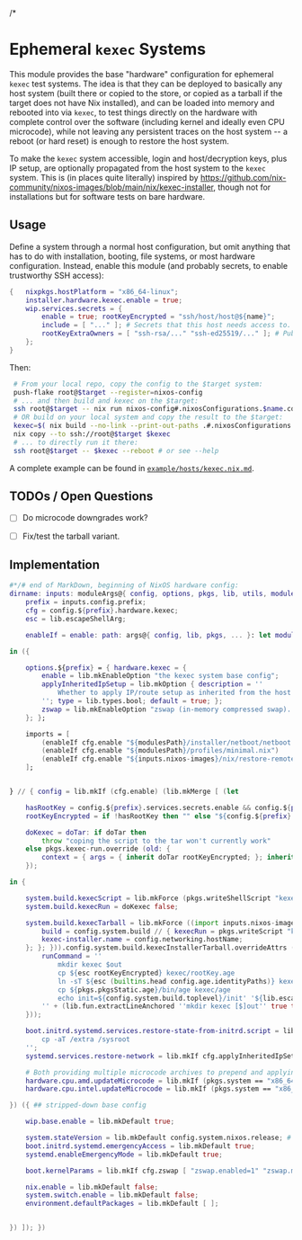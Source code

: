 /*

# Ephemeral `kexec` Systems

This module provides the base "hardware" configuration for ephemeral `kexec` test systems.
The idea is that they can be deployed to basically any host system (built there or copied to the store, or copied as a tarball if the target does not have Nix installed), and can be loaded into memory and rebooted into via `kexec`, to test things directly on the hardware with complete control over the software (including kernel and ideally even CPU microcode), while not leaving any persistent traces on the host system -- a reboot (or hard reset) is enough to restore the host system.

To make the `kexec` system accessible, login and host/decryption keys, plus IP setup, are optionally propagated from the host system to the `kexec` system.
This is (in places quite literally) inspired by <https://github.com/nix-community/nixos-images/blob/main/nix/kexec-installer>, though not for installations but for software tests on bare hardware.


## Usage

Define a system through a normal host configuration, but omit anything that has to do with installation, booting, file systems, or most hardware configuration.
Instead, enable this module (and probably secrets, to enable trustworthy SSH access):
```nix
{   nixpkgs.hostPlatform = "x86_64-linux";
    installer.hardware.kexec.enable = true;
    wip.services.secrets = {
        enable = true; rootKeyEncrypted = "ssh/host/host@${name}";
        include = [ "..." ]; # Secrets that this host needs access to.
        rootKeyExtraOwners = [ "ssh-rsa/..." "ssh-ed25519/..." ]; # Public host keys of the system(s) that this one should be deployable to. Let's those systems decrypt the root key.
    };
}
```
Then:
```bash
 # From your local repo, copy the config to the $target system:
 push-flake root@$target --register=nixos-config
 # ... and then build and kexec on the $target:
 ssh root@$target -- nix run nixos-config#.nixosConfigurations.$name.config.system.build.kexecRun -- --reboot # or see --help
 # OR build on your local system and copy the result to the $target:
 kexec=$( nix build --no-link --print-out-paths .#.nixosConfigurations.$name.config.system.build.kexecScript )
 nix copy --to ssh://root@$target $kexec
 # ... to directly run it there:
 ssh root@$target -- $kexec --reboot # or see --help
```

A complete example can be found in [`example/hosts/kexec.nix.md`](../../example/hosts/kexec.nix.md).


## TODOs / Open Questions

* [ ] Do microcode downgrades work?
* [ ] Fix/test the tarball variant.


## Implementation

```nix
#*/# end of MarkDown, beginning of NixOS hardware config:
dirname: inputs: moduleArgs@{ config, options, pkgs, lib, utils, modulesPath, ... }: let lib = inputs.self.lib.__internal__; in let
    prefix = inputs.config.prefix;
    cfg = config.${prefix}.hardware.kexec;
    esc = lib.escapeShellArg;

    enableIf = enable: path: args@{ config, lib, pkgs, ... }: let module' = import path; module = if lib.isFunction module' then module' args else module'; in if module?config then { _file = "${path}#optional"; } // module // { config = lib.mkIf enable module.config; } else lib.mkIf enable module;

in ({

    options.${prefix} = { hardware.kexec = {
        enable = lib.mkEnableOption "the kexec system base config";
        applyInheritedIpSetup = lib.mkOption { description = ''
            Whether to apply IP/route setup as inherited from the host system by the `--inherit-ip-setup` flag.
        ''; type = lib.types.bool; default = true; };
        zswap = lib.mkEnableOption "zswap (in-memory compressed swap). Should help compress stale file system contents in low-memory situations";
    }; };

    imports = [
        (enableIf cfg.enable "${modulesPath}/installer/netboot/netboot.nix")
        (enableIf cfg.enable "${modulesPath}/profiles/minimal.nix")
        (enableIf cfg.enable "${inputs.nixos-images}/nix/restore-remote-access.nix") # boot.initrd.systemd.services.restore-state-from-initrd
    ];


} // { config = lib.mkIf (cfg.enable) (lib.mkMerge [ (let

    hasRootKey = config.${prefix}.services.secrets.enable && config.${prefix}.services.secrets.rootKeyEncrypted != null;
    rootKeyEncrypted = if !hasRootKey then "" else "${config.${prefix}.services.secrets.secretsPath}/${config.${prefix}.services.secrets.rootKeyEncrypted}.age";

    doKexec = doTar: if doTar then
        throw "coping the script to the tar won't currently work"
    else pkgs.kexec-run.override (old: {
        context = { args = { inherit doTar rootKeyEncrypted; }; inherit config; };
    });

in {

    system.build.kexecScript = lib.mkForce (pkgs.writeShellScript "kexec-script" ''exec ${lib.getExe config.system.build.kexecRun} "$@"'');
    system.build.kexecRun = doKexec false;

    system.build.kexecTarball = lib.mkForce ((import inputs.nixos-images.nixosModules.kexec-installer (moduleArgs // { config = config // { system = config.system // {
        build = config.system.build // { kexecRun = pkgs.writeScript "kexec-run.sh" "#!/usr/bin/env bash\n${doKexec true}"; }; # broken, see above
        kexec-installer.name = config.networking.hostName;
    }; }; })).config.system.build.kexecInstallerTarball.overrideAttrs (old: lib.optionalAttrs hasRootKey {
        runCommand = ''
            mkdir kexec $out
            cp ${esc rootKeyEncrypted} kexec/rootKey.age
            ln -sT ${esc (builtins.head config.age.identityPaths)} kexec/rootKey.target
            cp ${pkgs.pkgsStatic.age}/bin/age kexec/age
            echo init=${config.system.build.toplevel}/init' '${lib.escapeShellArgs config.boot.kernelParams} >kexec/cmdline
        '' + (lib.fun.extractLineAnchored ''mkdir kexec [$]out'' true true old.runCommand).without;
    }));

    boot.initrd.systemd.services.restore-state-from-initrd.script = lib.mkForce ''
        cp -aT /extra /sysroot
    '';
    systemd.services.restore-network = lib.mkIf cfg.applyInheritedIpSetup (import inputs.nixos-images.nixosModules.kexec-installer moduleArgs).config.systemd.services.restore-network;

    # Both providing multiple microcode archives to prepend and applying them during kexec seems to be working just fine:
    hardware.cpu.amd.updateMicrocode = lib.mkIf (pkgs.system == "x86_64-linux") true;
    hardware.cpu.intel.updateMicrocode = lib.mkIf (pkgs.system == "x86_64-linux") true; # (tested: even if sorted second, this gets applied on a previously outdated intel CPU)

}) ({ ## stripped-down base config

    wip.base.enable = lib.mkDefault true;

    system.stateVersion = lib.mkDefault config.system.nixos.release; # the default?
    boot.initrd.systemd.emergencyAccess = lib.mkDefault true;
    systemd.enableEmergencyMode = lib.mkDefault true;

    boot.kernelParams = lib.mkIf cfg.zswap [ "zswap.enabled=1" "zswap.max_pool_percent=50" "zswap.compressor=zstd" "zswap.zpool=zsmalloc" ];

    nix.enable = lib.mkDefault false;
    system.switch.enable = lib.mkDefault false;
    environment.defaultPackages = lib.mkDefault [ ];


}) ]); })

